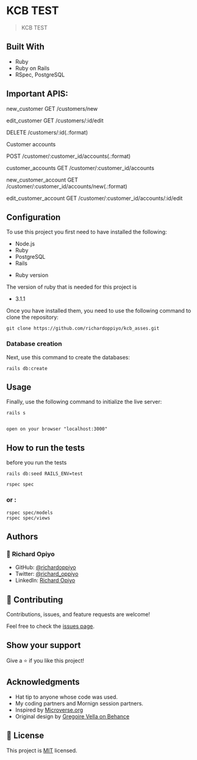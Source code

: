 # KCB TEST

> KCB TEST


## Built With
- Ruby
- Ruby on Rails
- RSpec, PostgreSQL

## Important APIS:

new_customer GET    /customers/new

edit_customer GET    /customers/:id/edit 

DELETE /customers/:id(.:format)  



Customer accounts

POST   /customer/:customer_id/accounts(.:format)   

customer_accounts GET    /customer/:customer_id/accounts 

new_customer_account GET    /customer/:customer_id/accounts/new(.:format) 

edit_customer_account GET    /customer/:customer_id/accounts/:id/edit

## Configuration

To use this project you first need to have installed the following:

+ Node.js
+ Ruby
+ PostgreSQL
+ Rails

* Ruby version

The version of ruby that is needed for this project is 

+ 3.1.1

Once you have installed them, you need to use the following command to clone the repository:

```
git clone https://github.com/richardoppiyo/kcb_asses.git
```

### Database creation

Next, use this command to create the databases:
```
rails db:create
```

## Usage

Finally, use the following command to initialize the live server:

```
rails s
```

```

open on your browser "localhost:3000"
```
## How to run the tests

before you run the tests

```
rails db:seed RAILS_ENV=test
```

```
rspec spec
```
### or :
```
rspec spec/models
rspec spec/views
```

## Authors


### 👤 **Richard Opiyo**

- GitHub: [@richardoppiyo](https://github.com/richardoppiyo)
- Twitter: [@richard_oppiyo](https://twitter.com/blessed_ricky)
- LinkedIn: [Richard Opiyo](https://linkedin.com/in/richardoppiyo) 


## 🤝 Contributing

Contributions, issues, and feature requests are welcome!

Feel free to check the [issues page](../../issues/).

## Show your support

Give a ⭐️ if you like this project!

## Acknowledgments

- Hat tip to anyone whose code was used.
- My coding partners and Mornign session partners.
- Inspired by [Microverse.org](https://www.microverse.org)
- Original design by [Gregoire Vella on Behance](https://www.behance.net/gregoirevella)

## 📝 License

This project is [MIT](./MIT.md) licensed.